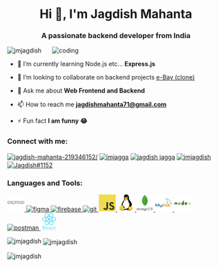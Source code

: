 <h1 align="center">Hi 👋, I'm Jagdish Mahanta</h1>
<h3 align="center">A passionate backend developer from India</h3>

<img align="right" alt="coding" width="400" src="https://encrypted-tbn0.gstatic.com/images?q=tbn:ANd9GcRtIsEckFk_lTLzfIn34z8PnAFLDzdEXba5OQ&usqp=CAU">

<p align="left"> <img src="https://komarev.com/ghpvc/?username=jmjagdish&label=Profile%20views&color=0e75b6&style=flat" alt="jmjagdish" /> </p>

- 🌱 I’m currently learning Node.js etc... **Express.js**

- 👯 I’m looking to collaborate on backend projects [e-Bay (clone)](https://github.com/JmJagdish/malicious-profit-4828)

- 💬 Ask me about **Web Frontend and Backend**

- 📫 How to reach me **jagdishmahanta71@gmail.com**

- ⚡ Fun fact **I am funny 😂**

<h3 align="left">Connect with me:</h3>
<p align="left">
<a href="https://linkedin.com/in/jagdish-mahanta-219346152/" target="blank"><img align="center" src="https://raw.githubusercontent.com/rahuldkjain/github-profile-readme-generator/master/src/images/icons/Social/linked-in-alt.svg" alt="jagdish-mahanta-219346152/" height="30" width="40" /></a>
<a href="https://dribbble.com/imjagga" target="blank"><img align="center" src="https://raw.githubusercontent.com/rahuldkjain/github-profile-readme-generator/master/src/images/icons/Social/dribbble.svg" alt="imjagga" height="30" width="40" /></a>
<a href="https://www.youtube.com/c/jagdish jagga" target="blank"><img align="center" src="https://raw.githubusercontent.com/rahuldkjain/github-profile-readme-generator/master/src/images/icons/Social/youtube.svg" alt="jagdish jagga" height="30" width="40" /></a>
<a href="https://www.leetcode.com/jmjagdish" target="blank"><img align="center" src="https://raw.githubusercontent.com/rahuldkjain/github-profile-readme-generator/master/src/images/icons/Social/leet-code.svg" alt="jmjagdish" height="30" width="40" /></a>
<a href="https://discord.gg/Jagdish#1152" target="blank"><img align="center" src="https://raw.githubusercontent.com/rahuldkjain/github-profile-readme-generator/master/src/images/icons/Social/discord.svg" alt="Jagdish#1152" height="30" width="40" /></a>
</p>

<h3 align="left">Languages and Tools:</h3>
<p align="left"> <a href="https://expressjs.com" target="_blank" rel="noreferrer"> <img src="https://raw.githubusercontent.com/devicons/devicon/master/icons/express/express-original-wordmark.svg" alt="express" width="40" height="40"/> </a> <a href="https://www.figma.com/" target="_blank" rel="noreferrer"> <img src="https://www.vectorlogo.zone/logos/figma/figma-icon.svg" alt="figma" width="40" height="40"/> </a> <a href="https://firebase.google.com/" target="_blank" rel="noreferrer"> <img src="https://www.vectorlogo.zone/logos/firebase/firebase-icon.svg" alt="firebase" width="40" height="40"/> </a> <a href="https://git-scm.com/" target="_blank" rel="noreferrer"> <img src="https://www.vectorlogo.zone/logos/git-scm/git-scm-icon.svg" alt="git" width="40" height="40"/> </a> <a href="https://developer.mozilla.org/en-US/docs/Web/JavaScript" target="_blank" rel="noreferrer"> <img src="https://raw.githubusercontent.com/devicons/devicon/master/icons/javascript/javascript-original.svg" alt="javascript" width="40" height="40"/> </a> <a href="https://www.linux.org/" target="_blank" rel="noreferrer"> <img src="https://raw.githubusercontent.com/devicons/devicon/master/icons/linux/linux-original.svg" alt="linux" width="40" height="40"/> </a> <a href="https://www.mongodb.com/" target="_blank" rel="noreferrer"> <img src="https://raw.githubusercontent.com/devicons/devicon/master/icons/mongodb/mongodb-original-wordmark.svg" alt="mongodb" width="40" height="40"/> </a> <a href="https://www.mysql.com/" target="_blank" rel="noreferrer"> <img src="https://raw.githubusercontent.com/devicons/devicon/master/icons/mysql/mysql-original-wordmark.svg" alt="mysql" width="40" height="40"/> </a> <a href="https://nodejs.org" target="_blank" rel="noreferrer"> <img src="https://raw.githubusercontent.com/devicons/devicon/master/icons/nodejs/nodejs-original-wordmark.svg" alt="nodejs" width="40" height="40"/> </a> <a href="https://postman.com" target="_blank" rel="noreferrer"> <img src="https://www.vectorlogo.zone/logos/getpostman/getpostman-icon.svg" alt="postman" width="40" height="40"/> </a> <a href="https://reactjs.org/" target="_blank" rel="noreferrer"> <img src="https://raw.githubusercontent.com/devicons/devicon/master/icons/react/react-original-wordmark.svg" alt="react" width="40" height="40"/> </a> </p>

<p><img align="left" src="https://github-readme-stats.vercel.app/api/top-langs?username=jmjagdish&show_icons=true&locale=en&layout=compact" alt="jmjagdish" /></p>

<p>&nbsp;<img align="center" src="https://github-readme-stats.vercel.app/api?username=jmjagdish&show_icons=true&locale=en" alt="jmjagdish" /></p>

<p><img align="center" src="https://github-readme-streak-stats.herokuapp.com/?user=jmjagdish&" alt="jmjagdish" /></p>

